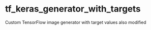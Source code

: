 # tf_keras_generator_with_targets
Custom TensorFlow image generator with target values also modified
